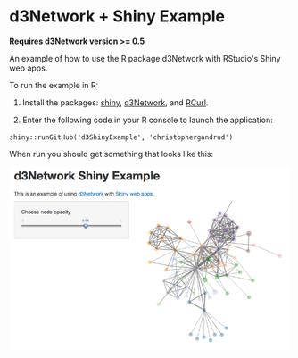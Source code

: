 d3Network + Shiny Example
==============

**Requires d3Network version >= 0.5**

An example of how to use the R package d3Network with RStudio's Shiny web apps.

To run the example in R:

1. Install the packages: [shiny](http://shiny.rstudio.com/), [d3Network](http://christophergandrud.github.io/d3Network/), and [RCurl](http://www.omegahat.org/RCurl/).

2. Enter the following code in your R console to launch the application:

```{S}
shiny::runGitHub('d3ShinyExample', 'christophergandrud')
```

When run you should get something that looks like this:

<img src="d3Network_Shiny_Example.png" alt="shiny example"></img>
